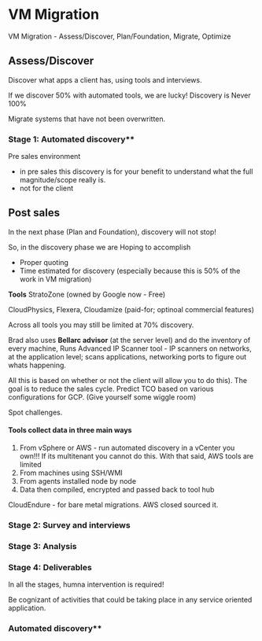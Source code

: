 # VM Migration
VM Migration - Assess/Discover, Plan/Foundation, Migrate, Optimize

## Assess/Discover

Discover what apps a client has, using tools and interviews.

If we discover 50% with automated tools, we are lucky! Discovery is Never 100%

Migrate systems that have not been overwritten.

### Stage 1: Automated discovery**
Pre sales environment 
- in pre sales this discovery is for your benefit to understand what the full magnitude/scope really is.
- not for the client

Post sales
- 

In the next phase (Plan and Foundation), discovery will not stop!
 
 So, in the discovery phase we are Hoping to accomplish
 - Proper quoting 
 - Time estimated for discovery (especially because this is 50% of the work in VM migration)

**Tools**
StratoZone (owned by Google now - Free)

CloudPhysics, Flexera, Cloudamize (paid-for; optinoal commercial features)

Across all tools you may still be limited at 70% discovery.

Brad also uses **Bellarc advisor** (at the server level) and do the inventory of every machine, 
Runs Advanced IP Scanner tool - IP scanners on networks, at the application level; scans applications, networking ports to figure out whats happening. 

All this is based on whether or not the client will allow you to do this). The goal is to reduce the sales cycle. Predict TCO based on various configurations for GCP. (Give yourself some wiggle room)

Spot challenges.

#### Tools collect data in three main ways
1. From vSphere or AWS - run automated discovery in a vCenter you own!!! If its multitenant you cannot do this. With that said, AWS tools are limited
2. From machines using SSH/WMI
3. From agents installed node by node
4. Data then compiled, encrypted and passed back to tool hub


CloudEndure - for bare metal migrations. AWS closed sourced it.


### Stage 2: Survey and interviews

### Stage 3: Analysis

### Stage 4: Deliverables

In all the stages, humna intervention is required!

Be cognizant of activities that could be taking place in any service oriented application.

### Automated discovery**
